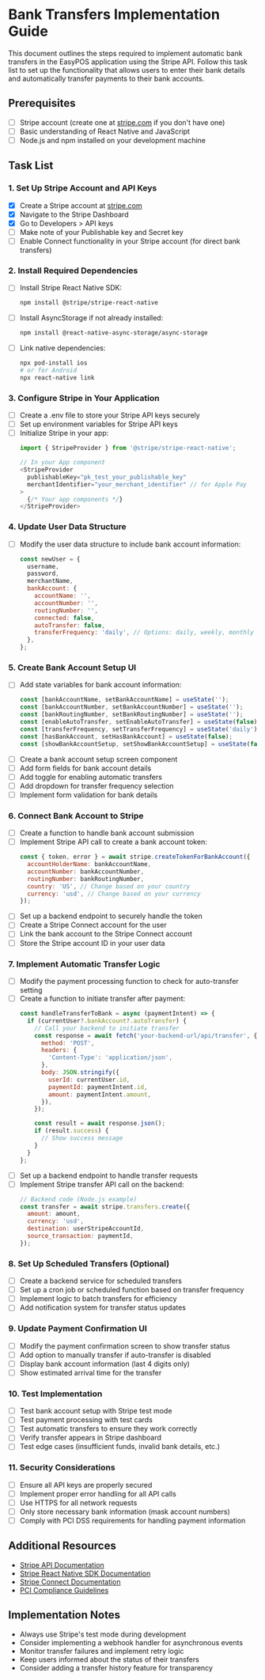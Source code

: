 # Bank Transfers Implementation Guide

This document outlines the steps required to implement automatic bank transfers in the EasyPOS application using the Stripe API. Follow this task list to set up the functionality that allows users to enter their bank details and automatically transfer payments to their bank accounts.

## Prerequisites

- [ ] Stripe account (create one at [stripe.com](https://stripe.com) if you don't have one)
- [ ] Basic understanding of React Native and JavaScript
- [ ] Node.js and npm installed on your development machine

## Task List

### 1. Set Up Stripe Account and API Keys

- [x] Create a Stripe account at [stripe.com](https://stripe.com)
- [x] Navigate to the Stripe Dashboard
- [x] Go to Developers > API keys
- [ ] Make note of your Publishable key and Secret key
- [ ] Enable Connect functionality in your Stripe account (for direct bank transfers)

### 2. Install Required Dependencies

- [ ] Install Stripe React Native SDK:
  ```bash
  npm install @stripe/stripe-react-native
  ```
- [ ] Install AsyncStorage if not already installed:
  ```bash
  npm install @react-native-async-storage/async-storage
  ```
- [ ] Link native dependencies:
  ```bash
  npx pod-install ios
  # or for Android
  npx react-native link
  ```

### 3. Configure Stripe in Your Application

- [ ] Create a .env file to store your Stripe API keys securely
- [ ] Set up environment variables for Stripe API keys
- [ ] Initialize Stripe in your app:
  ```javascript
  import { StripeProvider } from '@stripe/stripe-react-native';

  // In your App component
  <StripeProvider
    publishableKey="pk_test_your_publishable_key"
    merchantIdentifier="your_merchant_identifier" // for Apple Pay
  >
    {/* Your app components */}
  </StripeProvider>
  ```

### 4. Update User Data Structure

- [ ] Modify the user data structure to include bank account information:
  ```javascript
  const newUser = {
    username,
    password,
    merchantName,
    bankAccount: {
      accountName: '',
      accountNumber: '',
      routingNumber: '',
      connected: false,
      autoTransfer: false,
      transferFrequency: 'daily', // Options: daily, weekly, monthly
    },
  };
  ```

### 5. Create Bank Account Setup UI

- [ ] Add state variables for bank account information:
  ```javascript
  const [bankAccountName, setBankAccountName] = useState('');
  const [bankAccountNumber, setBankAccountNumber] = useState('');
  const [bankRoutingNumber, setBankRoutingNumber] = useState('');
  const [enableAutoTransfer, setEnableAutoTransfer] = useState(false);
  const [transferFrequency, setTransferFrequency] = useState('daily');
  const [hasBankAccount, setHasBankAccount] = useState(false);
  const [showBankAccountSetup, setShowBankAccountSetup] = useState(false);
  ```
- [ ] Create a bank account setup screen component
- [ ] Add form fields for bank account details
- [ ] Add toggle for enabling automatic transfers
- [ ] Add dropdown for transfer frequency selection
- [ ] Implement form validation for bank details

### 6. Connect Bank Account to Stripe

- [ ] Create a function to handle bank account submission
- [ ] Implement Stripe API call to create a bank account token:
  ```javascript
  const { token, error } = await stripe.createTokenForBankAccount({
    accountHolderName: bankAccountName,
    accountNumber: bankAccountNumber,
    routingNumber: bankRoutingNumber,
    country: 'US', // Change based on your country
    currency: 'usd', // Change based on your currency
  });
  ```
- [ ] Set up a backend endpoint to securely handle the token
- [ ] Create a Stripe Connect account for the user
- [ ] Link the bank account to the Stripe Connect account
- [ ] Store the Stripe account ID in your user data

### 7. Implement Automatic Transfer Logic

- [ ] Modify the payment processing function to check for auto-transfer setting
- [ ] Create a function to initiate transfer after payment:
  ```javascript
  const handleTransferToBank = async (paymentIntent) => {
    if (currentUser?.bankAccount?.autoTransfer) {
      // Call your backend to initiate transfer
      const response = await fetch('your-backend-url/api/transfer', {
        method: 'POST',
        headers: {
          'Content-Type': 'application/json',
        },
        body: JSON.stringify({
          userId: currentUser.id,
          paymentId: paymentIntent.id,
          amount: paymentIntent.amount,
        }),
      });

      const result = await response.json();
      if (result.success) {
        // Show success message
      }
    }
  };
  ```
- [ ] Set up a backend endpoint to handle transfer requests
- [ ] Implement Stripe transfer API call on the backend:
  ```javascript
  // Backend code (Node.js example)
  const transfer = await stripe.transfers.create({
    amount: amount,
    currency: 'usd',
    destination: userStripeAccountId,
    source_transaction: paymentId,
  });
  ```

### 8. Set Up Scheduled Transfers (Optional)

- [ ] Create a backend service for scheduled transfers
- [ ] Set up a cron job or scheduled function based on transfer frequency
- [ ] Implement logic to batch transfers for efficiency
- [ ] Add notification system for transfer status updates

### 9. Update Payment Confirmation UI

- [ ] Modify the payment confirmation screen to show transfer status
- [ ] Add option to manually transfer if auto-transfer is disabled
- [ ] Display bank account information (last 4 digits only)
- [ ] Show estimated arrival time for the transfer

### 10. Test Implementation

- [ ] Test bank account setup with Stripe test mode
- [ ] Test payment processing with test cards
- [ ] Test automatic transfers to ensure they work correctly
- [ ] Verify transfer appears in Stripe dashboard
- [ ] Test edge cases (insufficient funds, invalid bank details, etc.)

### 11. Security Considerations

- [ ] Ensure all API keys are properly secured
- [ ] Implement proper error handling for all API calls
- [ ] Use HTTPS for all network requests
- [ ] Only store necessary bank information (mask account numbers)
- [ ] Comply with PCI DSS requirements for handling payment information

## Additional Resources

- [Stripe API Documentation](https://stripe.com/docs/api)
- [Stripe React Native SDK Documentation](https://github.com/stripe/stripe-react-native)
- [Stripe Connect Documentation](https://stripe.com/docs/connect)
- [PCI Compliance Guidelines](https://stripe.com/docs/security/guide)

## Implementation Notes

- Always use Stripe's test mode during development
- Consider implementing a webhook handler for asynchronous events
- Monitor transfer failures and implement retry logic
- Keep users informed about the status of their transfers
- Consider adding a transfer history feature for transparency
